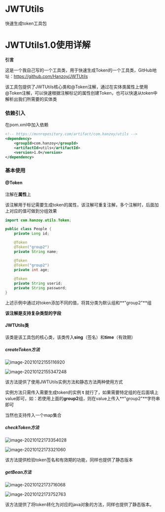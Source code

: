 # JWTUtils
快速生成token工具包
# JWTUtils1.0使用详解

**引言**

这是一个我自己写的一个工具类，用于快速生成Token的一个工具类，GitHub地址：https://github.com/Hanzoy/JWTUtils

该工具包提供了JWTUtils核心类和@Token注解，通过在实体类属性上使用@Token注解，可以快速根据注解标记的属性创建Token，也可以快速从token中解析出我们所需要的实体类

### 依赖引入

在pom.xml中加入依赖

```xml
<!-- https://mvnrepository.com/artifact/com.hanzoy/utils -->
<dependency>
    <groupId>com.hanzoy</groupId>
    <artifactId>utils</artifactId>
    <version>1.0</version>
</dependency>
```

### 基本使用

#### @Token

注解在**属性**上

该注解用于标记需要生成token的属性，该注解可重复注解，多个注解时，后面加上对应的值可做到分组效果

```java
import com.hanzoy.utils.Token;

public class People {
    private Long id;

    @Token
    @Token("group2")
    private String name;

    @Token
    @Token("group2")
    private int age;
    
    @Token
    private String userid;
    private String password;
}
```

上述示例中通过对token添加不同的值，将其分类为默认组和**"group2"**组

**该注解是支持复杂类型的字段**

#### JWTUtils类

该类是该工具包的核心类，该类传入**sing**（签名）和**time**（有效期）

##### createToken方法

![image-20210122155116920](https://hanzoy-picture.oss-cn-chengdu.aliyuncs.com/img/image-20210122155116920.png)

![image-20210122155347248](https://hanzoy-picture.oss-cn-chengdu.aliyuncs.com/img/image-20210122155347248.png)

该方法提供了使用JWTUtils实例方法和静态方法两种使用方式

实例方法只需传入需要生成token的实例 **t** 就行了，如果需要特定组的在后面填上value即可，如：若使用上面的**group2**组，则在value上传入**"group2"**字符串即可

当然也支持传入一个map集合

##### checkToken方法

![image-20210122173354028](https://hanzoy-picture.oss-cn-chengdu.aliyuncs.com/img/image-20210122173354028.png)

![image-20210122173321060](https://hanzoy-picture.oss-cn-chengdu.aliyuncs.com/img/image-20210122173321060.png)

该方法提供检验token签名和有效期的功能，同样也提供了静态版本

##### getBean方法

![image-20210122173716068](https://hanzoy-picture.oss-cn-chengdu.aliyuncs.com/img/image-20210122173716068.png)

![image-20210122173752763](https://hanzoy-picture.oss-cn-chengdu.aliyuncs.com/img/image-20210122173752763.png)

该方法提供了将token转化为对应的java对象的方法，同样也提供了静态版本。
